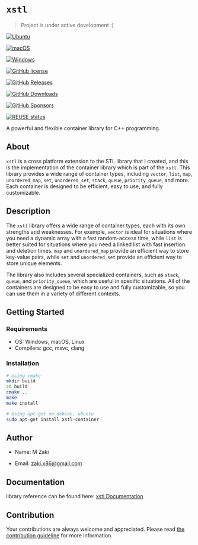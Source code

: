 # `xstl`

> Project is under active development :)

[![Ubuntu](https://github.com/zaki-x86/core-container/workflows/Ubuntu/badge.svg)](https://github.com/zaki-x86/core-container/actions?query=workflow%3AUbuntu)

[![macOS](https://github.com/zaki-x86/core-container/workflows/macOS/badge.svg)](https://github.com/zaki-x86/core-container/actions?query=workflow%3AmacOS)

[![Windows](https://github.com/zaki-x86/core-container/workflows/Windows/badge.svg)](https://github.com/zaki-x86/core-container/actions?query=workflow%3AWindows)

[![GitHub license](https://img.shields.io/badge/license-MIT-blue.svg)](https://raw.githubusercontent.com/zaki-x86/core-container/main/LICENSE.MIT)

[![GitHub Releases](https://img.shields.io/github/release/zaki-x86/core-container.svg)](https://github.com/zaki-x86/core-container/releases)

[![GitHub Downloads](https://img.shields.io/github/downloads/zaki-x86/core-container/total)](https://github.com/nlohmann/json/releases)

[![GitHub Sponsors](https://img.shields.io/badge/GitHub-Sponsors-ff69b4)](https://github.com/sponsors/zaki-x86)

[![REUSE status](https://api.reuse.software/badge/github.com/zaki-x86/core-container)](https://api.reuse.software/info/github.com/zaki-x86/core-container)

A powerful and flexible container library for C++ programming.

## About

`xstl` is a cross platform extension to the STL library that I created, and this is the implementation of the container library which is part of the `xstl`. This library provides a wide range of container types, including `vector`, `list`, `map`, `unordered_map`, `set`, `unordered_set`, `stack`, `queue`, `priority_queue`, and more. Each container is designed to be efficient, easy to use, and fully customizable.

## Description

The `xstl` library offers a wide range of container types, each with its own strengths and weaknesses. For example, `vector` is ideal for situations where you need a dynamic array with a fast random-access time, while `list` is better suited for situations where you need a linked list with fast insertion and deletion times. `map` and `unordered_map` provide an efficient way to store key-value pairs, while `set` and `unordered_set` provide an efficient way to store unique elements.

The library also includes several specialized containers, such as `stack`, `queue`, and `priority_queue`, which are useful in specific situations. All of the containers are designed to be easy to use and fully customizable, so you can use them in a variety of different contexts.

## Getting Started

### Requirements

- OS: Windows, macOS, Linux
- Compilers: gcc, msvc, clang

### Installation

```bash
# Using cmake
mkdir build
cd build
cmake ..
make
make install

# Using apt-get on debian, ubuntu
sudo apt-get install xstl-container
```

## Author

- Name: M Zaki

- Email: zaki.x86@gmail.com

## Documentation

library reference can be found here: [xstl Documentation]()
## Contribution

Your contributions are always welcome and appreciated.
Please read [the contribution guideline]() for more information.
